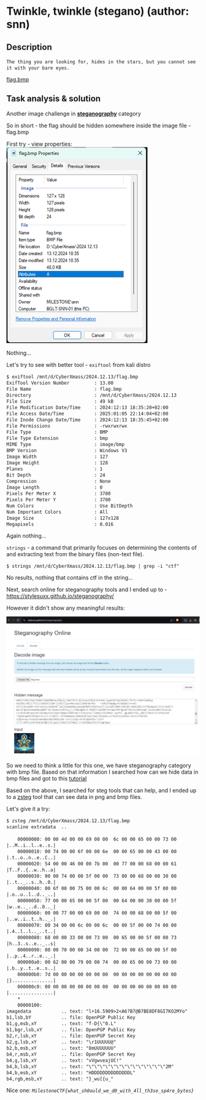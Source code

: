 # Twinkle, twinkle (stegano) (author: snn)

## Description

```shell
The thing you are looking for, hides in the stars, but you cannot see it with your bare eyes.
```
[flag.bmp](flag.bmp)

## Task analysis & solution

Another image challenge in **[steganography](https://en.wikipedia.org/wiki/Steganography)** category

So in short - the flag should be hidden somewhere inside the image file - flag.bmp

First try - view properties:
![alt text](image-1.png)

Nothing...

Let's try to see with better tool - `exiftool` from kali distro

```shell
$ exiftool /mnt/d/CyberXmass/2024.12.13/flag.bmp
ExifTool Version Number         : 13.00
File Name                       : flag.bmp
Directory                       : /mnt/d/CyberXmass/2024.12.13
File Size                       : 49 kB
File Modification Date/Time     : 2024:12:13 18:35:20+02:00
File Access Date/Time           : 2025:01:05 22:14:04+02:00
File Inode Change Date/Time     : 2024:12:13 18:35:45+02:00
File Permissions                : -rwxrwxrwx
File Type                       : BMP
File Type Extension             : bmp
MIME Type                       : image/bmp
BMP Version                     : Windows V3
Image Width                     : 127
Image Height                    : 128
Planes                          : 1
Bit Depth                       : 24
Compression                     : None
Image Length                    : 0
Pixels Per Meter X              : 3780
Pixels Per Meter Y              : 3780
Num Colors                      : Use BitDepth
Num Important Colors            : All
Image Size                      : 127x128
Megapixels                      : 0.016
```

Again nothing...

`strings` - a command that primarily focuses on determining the contents of and extracting text from the binary files (non-text file).

```shell
$ strings /mnt/d/CyberXmass/2024.12.13/flag.bmp | grep -i "ctf"
```

No results, nothing that contains ctf in the string...

Next, search online for steganography tools and I ended up to - https://stylesuxx.github.io/steganography/

However it didn't show any meaningful results:

![alt text](image-2.png)

So we need to think a little for this one, we have steganography category with bmp file. Based on that information I searched how can we hide data in bmp files and got to this [tutorial](https://defendtheweb.net/discussion/3743-steganography-how-to-hide-data-inside-image-tutorial)

Based on the above, I searched for steg tools that can help, and I ended up to a [zsteg](https://github.com/zed-0xff/zsteg) tool that can see data in png and bmp files.

Let's give it a try:

```shell
$ zsteg /mnt/d/CyberXmass/2024.12.13/flag.bmp
scanline extradata  ..

    00000000: 00 00 4d 00 00 69 00 00  6c 00 00 65 00 00 73 00  |..M..i..l..e..s.|
    00000010: 00 74 00 00 6f 00 00 6e  00 00 65 00 00 43 00 00  |.t..o..n..e..C..|
    00000020: 54 00 00 46 00 00 7b 00  00 77 00 00 68 00 00 61  |T..F..{..w..h..a|
    00000030: 00 00 74 00 00 5f 00 00  73 00 00 68 00 00 30 00  |..t.._..s..h..0.|
    00000040: 00 6f 00 00 75 00 00 6c  00 00 64 00 00 5f 00 00  |.o..u..l..d.._..|
    00000050: 77 00 00 65 00 00 5f 00  00 64 00 00 30 00 00 5f  |w..e.._..d..0.._|
    00000060: 00 00 77 00 00 69 00 00  74 00 00 68 00 00 5f 00  |..w..i..t..h.._.|
    00000070: 00 34 00 00 6c 00 00 6c  00 00 5f 00 00 74 00 00  |.4..l..l.._..t..|
    00000080: 68 00 00 33 00 00 73 00  00 65 00 00 5f 00 00 73  |h..3..s..e.._..s|
    00000090: 00 00 70 00 00 34 00 00  72 00 00 65 00 00 5f 00  |..p..4..r..e.._.|
    000000a0: 00 62 00 00 79 00 00 74  00 00 65 00 00 73 00 00  |.b..y..t..e..s..|
    000000b0: 7d 00 00 00 00 00 00 00  00 00 00 00 00 00 00 00  |}...............|
    000000c0: 00 00 00 00 00 00 00 00  00 00 00 00 00 00 00 00  |................|
    *
    00000100:
imagedata           .. text: "l+16.5909>2<A6?B7@B7BE8DF8GI7KO2MYo"
b1,lsb,bY           .. file: OpenPGP Public Key
b1,g,msb,xY         .. text: "f-D{\"0.L"
b1,bgr,lsb,xY       .. file: OpenPGP Public Key
b2,r,lsb,xY         .. file: OpenPGP Secret Key
b2,g,lsb,xY         .. text: "\r1UUUUU@"
b2,b,msb,xY         .. text: "8mUUUUUUU"
b4,r,msb,xY         .. file: OpenPGP Secret Key
b4,g,lsb,xY         .. text: "vVgwveajUC!"
b4,b,lsb,xY         .. text: "\"\"\"\"\"\"\"\"\"\"\"\"\"\"2M"
b4,b,msb,xY         .. text: "HDDDDDDDDDDDDDDL"
b4,rgb,msb,xY       .. text: "}_wu[{u_"
```

Nice one: *`MilestoneCTF{what_sh0ould_we_d0_with_4ll_th3se_sp4re_bytes}`*
